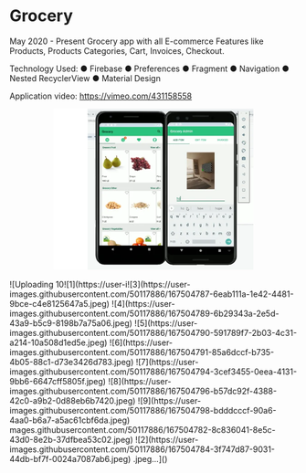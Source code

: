 # Grocery
May 2020 - Present
Grocery app with all E-commerce Features like Products, Products
Categories, Cart, Invoices, Checkout.

Technology Used:
● Firebase
● Preferences
● Fragment
● Navigation
● Nested RecyclerView
● Material Design

Application video:
https://vimeo.com/431158558

<p align="center">
  <img src="Cre.PNG" width="350" title="hover text">
</p>
![Uploading 10![1](https://user-i![3](https://user-images.githubusercontent.com/50117886/167504787-6eab111a-1e42-4481-9bce-c4e8125647a5.jpeg)
![4](https://user-images.githubusercontent.com/50117886/167504789-6b29343a-2e5d-43a9-b5c9-8198b7a75a06.jpeg)
![5](https://user-images.githubusercontent.com/50117886/167504790-591789f7-2b03-4c31-a214-10a508d1ed5e.jpeg)
![6](https://user-images.githubusercontent.com/50117886/167504791-85a6dccf-b735-4b05-88c1-d73e3426d783.jpeg)
![7](https://user-images.githubusercontent.com/50117886/167504794-3cef3455-0eea-4131-9bb6-6647cff5805f.jpeg)
![8](https://user-images.githubusercontent.com/50117886/167504796-b57dc92f-4388-42c0-a9b2-0d88eb6b7420.jpeg)
![9](https://user-images.githubusercontent.com/50117886/167504798-bdddcccf-90a6-4aa0-b6a7-a5ac61cbf6da.jpeg)
mages.githubusercontent.com/50117886/167504782-8c836041-8e5c-43d0-8e2b-37dfbea53c02.jpeg)
![2](https://user-images.githubusercontent.com/50117886/167504784-3f747d87-9031-44db-bf7f-0024a7087ab6.jpeg)
.jpeg…]()
